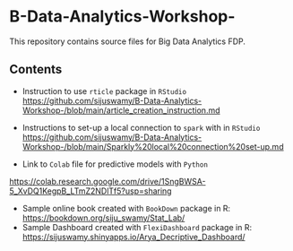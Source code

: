 # B-Data-Analytics-Workshop-
This repository contains source files for Big Data Analytics FDP.

## Contents

- Instruction to use `rticle` package in `RStudio` <https://github.com/sijuswamy/B-Data-Analytics-Workshop-/blob/main/article_creation_instruction.md>

- Instructions to set-up a local connection to `spark` with in `RStudio`  <https://github.com/sijuswamy/B-Data-Analytics-Workshop-/blob/main/Sparkly%20local%20connection%20set-up.md>


- Link to `Colab` file for predictive models with `Python`

<https://colab.research.google.com/drive/1SngBWSA-5_XvDQ1KegpB_LTmZ2NDlTf5?usp=sharing>

- Sample online book created with `BookDown` package in R: <https://bookdown.org/siju_swamy/Stat_Lab/>
- Sample Dashboard created with `FlexiDashboard` package in R: <https://sijuswamy.shinyapps.io/Arya_Decriptive_Dashboard/>

